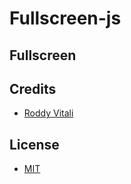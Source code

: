 # Fullscreen-js

## Fullscreen


## Credits
- [Roddy Vitali](https://twitter.com/@roddyvitali)

## License
- [MIT](https://github.com/roddyvitali/rut-utils/tree/master/LICENSE)